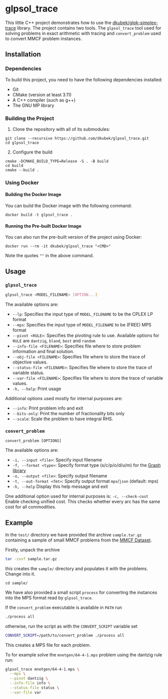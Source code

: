 # glpsol_trace

This little C++ project demonstrates how to use the
[dkubek/glpk-simplex-trace][glpk-simplex-trace] library. The project contains
two tools. The ``glpsol_trace`` tool used for solving problems in exact
arithmetic with tracing and ``convert_problem`` used to convert MMCF problem
instances.

[glpk-simplex-trace]: https://github.com/dkubek/glpk-simplex-trace

## Installation

### Dependencies

To build this project, you need to have the following dependencies installed:

- Git
- CMake (version at least 3.11)
- A C++ compiler (such as g++)
- The GNU MP library

### Building the Project

1. Clone the repository with all of its submodules:
```
git clone --recursive https://github.com/dkubek/glpsol_trace.git
cd glpsol_trace
```

2. Configure the build
```
cmake -DCMAKE_BUILD_TYPE=Release -S . -B build
cd build
cmake --build .
```

### Using Docker

#### Building the Docker Image

You can build the Docker image with the following command:

```
docker build -t glpsol_trace .
```

#### Running the Pre-built Docker Image

You can also run the pre-built version of the project using Docker:
```
docker run --rm -it dkubek/glpsol_trace "<CMD>"
```
Note the quotes ``""`` in the above command.

## Usage

### ``glpsol_trace``
```sh
glpsol_trace <MODEL_FILENAME> [OPTION...] 
```

The available options are:
 - ``--lp``: Specifies the input type of ``MODEL_FILENAME`` to be the CPLEX LP format
 - ``--mps``: Specifies the input type of ``MODEL_FILENAME`` to be (FREE) MPS format
 - ``--pivot <RULE>``: Specifies the pivoting rule to use. Available options for ``RULE`` are ``dantzig``, ``bland``, ``best`` and ``random``
 - ``--info-file <FILENAME>``: Specifies file where to store problem information and final solution.
 - ``--obj-file <FILENAME>``: Specifies file where to store the trace of objective values.
 - ``--status-file <FILENAME>``: Specifies file where to store the trace of variable status.
 - ``--var-file <FILENAME>``: Specifies file where to store the trace of variable values.
 - ``-h, --help``: Print usage

Additional options used mostly for internal purposes are:
 - ``--info``: Print problem info and exit
 - ``--bits-only``: Print the number of fractionality bits only
 - ``--scale``: Scale the problem to have integral RHS.

### ``convert_problem``

```
convert_problem [OPTIONS]
```

The available options are:
 -  ``-i, --input <file>``:     Specify input filename
 -  ``-f, --format <type>``:    Specify format type (s/c/p/o/d/u/m) for the [Graph library][graph]
 -  ``-o, --output <file>``:    Specify output filename
 -  ``-t, --out-format <fmt>``: Specify output format ``mps``/``json`` (default: mps)
 - ``-h, --help``             Display this help message and exit

One additional option used for internal purposes is:
  ``-c, --check-cost``       Enable checking unified cost. This checks whether every arc has the same cost for all commodities.

[graph]: http://groups.di.unipi.it/optimize/Software/Graph.html

## Example

In the ``test/`` directory we have provided the archive ``sample.tar.gz`` containing a sample of small MMCF problems from the [MMCF Dataset][mmcf].

Firstly, unpack the archive
```sh
tar -zxvf sample.tar.gz
```
this creates the ``sample/`` directory and populates it with the problems. Change into it.
```
cd sample/
```

We
have also provided a small script ``process`` for converting the
instances into the MPS format read by ``glpsol_trace``. 


If the ``convert_problem`` executable is available in ``PATH`` run
```sh
./process all
```
otherwise, run the script as with the ``CONVERT_SCRIPT`` variable set
```sh
CONVERT_SCRIPT=/path/to/convert_problem ./process all
```
This creates a MPS file for each problem.


To for example solve the ``mnetgen/64-4-1.mps`` problem  using the dantzig rule
run:
```sh
glpsol_trace mnetgen/64-4-1.mps \
  --mps \
  --pivot dantzig \
  --info-file info \
  --status-file status \
  --var-file var
```

[mmcf]: http://groups.di.unipi.it/optimize/Data/MMCF.html#vnc

